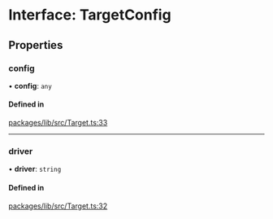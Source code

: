 # Interface: TargetConfig

## Properties

### config

• **config**: `any`

#### Defined in

[packages/lib/src/Target.ts:33](https://github.com/Knaackee/hotmig/blob/c2001ab/packages/lib/src/Target.ts#L33)

___

### driver

• **driver**: `string`

#### Defined in

[packages/lib/src/Target.ts:32](https://github.com/Knaackee/hotmig/blob/c2001ab/packages/lib/src/Target.ts#L32)
